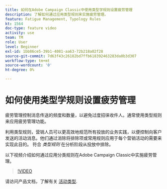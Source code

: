 ```yaml
---
title: 如何在Adobe Campaign Classic中使用类型学规则设置疲劳管理
description: 了解如何通过应用类型规则来实施疲劳管理。
feature: Fatigue Management, Typology Rules
kt: 1564
doc-type: feature video
activity: use
team: TM
role: User
level: Beginner
exl-id: 1bb86ce5-39b1-4081-aa63-72b218a02f28
source-git-commit: 7d63f43c26182bd7ffb618392463283da0b3d307
workflow-type: tm+mt
source-wordcount: '0'
ht-degree: 0%

---
```


# 如何使用类型学规则设置疲劳管理

疲劳管理控制消息传送的频度和数量，以避免过度招徕收件人。通常使用类型规则来应用疲劳管理功能。

利用类型规则，营销人员可以更高效地规范所有投放的业务实践，以便控制向客户发送的活动消息。他们通过消除将排除项或常用规则应用于每个营销活动的需要来实现此目的。 符合 *类型规则* 在分析阶段从投放中排除。

以下视频介绍如何通过应用分类规则在Adobe Campaign Classic中实施疲劳管理。

>[!VIDEO](https://video.tv.adobe.com/v/25090?quality=12)

请访问产品文档，了解有关 [活动类型](https://experienceleague.adobe.com/docs/campaign-classic/using/orchestrating-campaigns/campaign-optimization/about-campaign-typologies.html?lang=zh-Hans).
